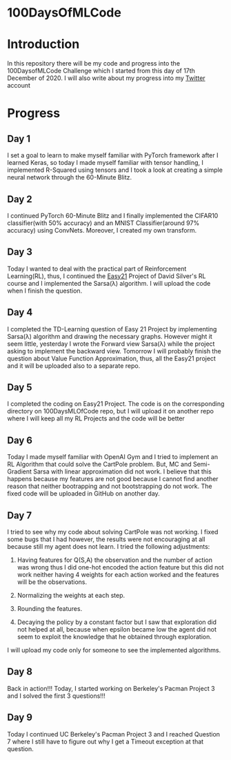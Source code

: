 # 100DaysOfMLCode

# Introduction

In this repository there will be my code and progress 
into the 100DaysofMLCode Challenge which I started from
this day of 17th December of 2020. I will also write about
my progress into my [Twitter](https://twitter.com/EmmanuelLykos) account

# Progress

## Day 1

I set a goal to learn to make myself familiar with PyTorch
framework after I learned Keras, so today I made myself 
familiar with tensor handling, I implemented R-Squared using tensors
and I took a look at creating a simple neural network through the 
60-Minute Blitz.

## Day 2

I continued  PyTorch 60-Minute Blitz and I finally implemented 
the CIFAR10 classifier(with 50% accuracy) and an MNIST 
Classifier(around 97% accuracy) using ConvNets. Moreover, 
I created my own transform.

## Day 3

Today I wanted to deal with the practical part of Reinforcement 
Learning(RL), thus, I continued the [Easy21](https://www.davidsilver.uk/wp-content/uploads/2020/03/Easy21-Johannes.pdf)
Project of David Silver's 
RL course and I implemented the Sarsa(λ) algorithm. 
I will upload the code when I finish the question.

## Day 4

I completed the TD-Learning question of Easy 21 Project by implementing Sarsa(λ) algorithm
and drawing the necessary graphs. However might it seem little, yesterday I wrote the
Forward view Sarsa(λ) while the project asking to implement the backward view. Tomorrow
I will probably finish the question about Value Function Approximation, thus, all the Easy21
project and it will be uploaded also to a separate repo.

## Day 5

I completed the coding on Easy21 Project. The code is on the corresponding
directory on 100DaysMLOfCode repo, but I will upload it on another repo
where I will keep all my RL Projects and the code will be better

## Day 6

Today I made myself familiar with OpenAI
 Gym and I tried to implement an RL Algorithm that could solve the CartPole problem. 
But, MC and Semi-Gradient Sarsa with linear approximation did not work. I believe that
this happens because my features are not good because I cannot find another reason that
neither bootrapping and not bootstrapping do not work. 
The fixed code will be uploaded in GitHub on another day.

## Day 7

I tried to see why my code about solving CartPole was not working. I fixed some bugs
that I had however, the results were not encouraging at all because still my agent
does not learn. I tried the following adjustments:

1. Having features for Q(S,A) the observation and the number of action was wrong
thus I did one-hot encoded the action feature but this did not work neither having
4 weights for each action worked and the features will be the observations.

2. Normalizing the weights at each step.

3. Rounding the features.

4. Decaying the policy by a constant factor but I saw that exploration did not helped at all,
because when epsilon became low the agent did not seem to exploit the knowledge that he
obtained through exploration.

I will upload my code only for someone to see the implemented algorithms.

## Day 8

Back in action!!! Today, I started working on Berkeley's Pacman Project 3 and I solved the first 3 questions!!!

## Day 9 

Today I continued UC Berkeley's Pacman Project 3 and I reached  Question 7 where I still have to figure out why I get a Timeout exception at that question.
